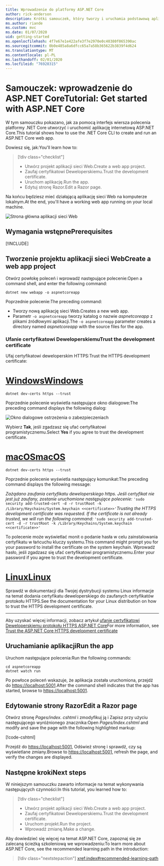 ```yaml
---
title: Wprowadzenie do platformy ASP.NET Core
author: rick-anderson
description: Krótki samouczek, który tworzy i uruchamia podstawową aplikację Hello world przy użyciu ASP.NET Core.
ms.author: riande
ms.custom: mvc
ms.date: 01/07/2020
uid: getting-started
ms.openlocfilehash: 4f7e67e1e422afe3f7e2970e0c40380f065390ac
ms.sourcegitcommit: 0b0e485a8a6dfcc65a7a58b365622b3839f4d624
ms.translationtype: MT
ms.contentlocale: pl-PL
ms.lasthandoff: 02/01/2020
ms.locfileid: "76928315"
---
```

# <a name="tutorial-get-started-with-aspnet-core"></a><span data-ttu-id="cb141-103">Samouczek: wprowadzenie do ASP.NET Core</span><span class="sxs-lookup"><span data-stu-id="cb141-103">Tutorial: Get started with ASP.NET Core</span></span>

<span data-ttu-id="cb141-104">W tym samouczku pokazano, jak za pomocą interfejs wiersza polecenia platformy .NET Core utworzyć i uruchomić aplikację internetową ASP.NET Core.</span><span class="sxs-lookup"><span data-stu-id="cb141-104">This tutorial shows how to use the .NET Core CLI to create and run an ASP.NET Core web app.</span></span>

<span data-ttu-id="cb141-105">Dowiesz się, jak:</span><span class="sxs-lookup"><span data-stu-id="cb141-105">You'll learn how to:</span></span>

> [!div class="checklist"]
> * <span data-ttu-id="cb141-106">Utwórz projekt aplikacji sieci Web.</span><span class="sxs-lookup"><span data-stu-id="cb141-106">Create a web app project.</span></span>
> * <span data-ttu-id="cb141-107">Zaufaj certyfikatowi Deweloperskiemu.</span><span class="sxs-lookup"><span data-stu-id="cb141-107">Trust the development certificate.</span></span>
> * <span data-ttu-id="cb141-108">Uruchom aplikację.</span><span class="sxs-lookup"><span data-stu-id="cb141-108">Run the app.</span></span>
> * <span data-ttu-id="cb141-109">Edytuj stronę Razor.</span><span class="sxs-lookup"><span data-stu-id="cb141-109">Edit a Razor page.</span></span>

<span data-ttu-id="cb141-110">Na końcu będziesz mieć działającą aplikację sieci Web na komputerze lokalnym.</span><span class="sxs-lookup"><span data-stu-id="cb141-110">At the end, you'll have a working web app running on your local machine.</span></span>

![Strona główna aplikacji sieci Web](_static/home-page.png)

## <a name="prerequisites"></a><span data-ttu-id="cb141-112">Wymagania wstępne</span><span class="sxs-lookup"><span data-stu-id="cb141-112">Prerequisites</span></span>

[!INCLUDE[](~/includes/3.1-SDK.md)]

## <a name="create-a-web-app-project"></a><span data-ttu-id="cb141-113">Tworzenie projektu aplikacji sieci Web</span><span class="sxs-lookup"><span data-stu-id="cb141-113">Create a web app project</span></span>

<span data-ttu-id="cb141-114">Otwórz powłokę poleceń i wprowadź następujące polecenie:</span><span class="sxs-lookup"><span data-stu-id="cb141-114">Open a command shell, and enter the following command:</span></span>

```dotnetcli
dotnet new webapp -o aspnetcoreapp
```

<span data-ttu-id="cb141-115">Poprzednie polecenie:</span><span class="sxs-lookup"><span data-stu-id="cb141-115">The preceding command:</span></span>

* <span data-ttu-id="cb141-116">Tworzy nową aplikację sieci Web.</span><span class="sxs-lookup"><span data-stu-id="cb141-116">Creates a new web app.</span></span>  
* <span data-ttu-id="cb141-117">Parametr `-o aspnetcoreapp` tworzy katalog o nazwie *aspnetcoreapp* z plikami źródłowymi aplikacji.</span><span class="sxs-lookup"><span data-stu-id="cb141-117">The `-o aspnetcoreapp` parameter creates a directory named *aspnetcoreapp* with the source files for the app.</span></span>

### <a name="trust-the-development-certificate"></a><span data-ttu-id="cb141-118">Ufanie certyfikatowi Deweloperskiemu</span><span class="sxs-lookup"><span data-stu-id="cb141-118">Trust the development certificate</span></span>

<span data-ttu-id="cb141-119">Ufaj certyfikatowi deweloperskim HTTPS:</span><span class="sxs-lookup"><span data-stu-id="cb141-119">Trust the HTTPS development certificate:</span></span>

# <a name="windowstabwindows"></a>[<span data-ttu-id="cb141-120">Windows</span><span class="sxs-lookup"><span data-stu-id="cb141-120">Windows</span></span>](#tab/windows)

```dotnetcli
dotnet dev-certs https --trust
```

<span data-ttu-id="cb141-121">Poprzednie polecenie wyświetla następujące okno dialogowe:</span><span class="sxs-lookup"><span data-stu-id="cb141-121">The preceding command displays the following dialog:</span></span>

![Okno dialogowe ostrzeżenia o zabezpieczeniach](~/getting-started/_static/cert.png)

<span data-ttu-id="cb141-123">Wybierz **Tak**, jeśli zgadzasz się ufać certyfikatowi programistycznemu.</span><span class="sxs-lookup"><span data-stu-id="cb141-123">Select **Yes** if you agree to trust the development certificate.</span></span>

# <a name="macostabmacos"></a>[<span data-ttu-id="cb141-124">macOS</span><span class="sxs-lookup"><span data-stu-id="cb141-124">macOS</span></span>](#tab/macos)

```dotnetcli
dotnet dev-certs https --trust
```

<span data-ttu-id="cb141-125">Poprzednie polecenie wyświetla następujący komunikat:</span><span class="sxs-lookup"><span data-stu-id="cb141-125">The preceding command displays the following message:</span></span>

<span data-ttu-id="cb141-126">*Zażądano zaufania certyfikatu deweloperskiego https. Jeśli certyfikat nie jest już zaufany, zostanie uruchomione następujące polecenie:* `'sudo security add-trusted-cert -d -r trustRoot -k /Library/Keychains/System.keychain <<certificate>>'`</span><span class="sxs-lookup"><span data-stu-id="cb141-126">*Trusting the HTTPS development certificate was requested. If the certificate is not already trusted, we will run the following command:* `'sudo security add-trusted-cert -d -r trustRoot -k /Library/Keychains/System.keychain <<certificate>>'`</span></span>

<span data-ttu-id="cb141-127">To polecenie może wyświetlać monit o podanie hasła w celu zainstalowania certyfikatu w łańcuchu kluczy systemu.</span><span class="sxs-lookup"><span data-stu-id="cb141-127">This command might prompt you for your password to install the certificate on the system keychain.</span></span> <span data-ttu-id="cb141-128">Wprowadź hasło, jeśli zgadzasz się ufać certyfikatowi programistycznemu.</span><span class="sxs-lookup"><span data-stu-id="cb141-128">Enter your password if you agree to trust the development certificate.</span></span>

# <a name="linuxtablinux"></a>[<span data-ttu-id="cb141-129">Linux</span><span class="sxs-lookup"><span data-stu-id="cb141-129">Linux</span></span>](#tab/linux)

<span data-ttu-id="cb141-130">Sprawdź w dokumentacji dla Twojej dystrybucji systemu Linux informacje na temat dodania certyfikatu deweloperskiego do zaufanych certyfikatów protokołu HTTPS.</span><span class="sxs-lookup"><span data-stu-id="cb141-130">See the documentation for your Linux distribution on how to trust the HTTPS development certificate.</span></span>

---

<span data-ttu-id="cb141-131">Aby uzyskać więcej informacji, zobacz artykuł [ufanie certyfikatowi Deweloperskiemu protokołu HTTPS ASP.NET Core](xref:security/enforcing-ssl#trust-the-aspnet-core-https-development-certificate-on-windows-and-macos)</span><span class="sxs-lookup"><span data-stu-id="cb141-131">For more information, see [Trust the ASP.NET Core HTTPS development certificate](xref:security/enforcing-ssl#trust-the-aspnet-core-https-development-certificate-on-windows-and-macos)</span></span>

## <a name="run-the-app"></a><span data-ttu-id="cb141-132">Uruchamianie aplikacji</span><span class="sxs-lookup"><span data-stu-id="cb141-132">Run the app</span></span>

<span data-ttu-id="cb141-133">Uruchom następujące polecenia:</span><span class="sxs-lookup"><span data-stu-id="cb141-133">Run the following commands:</span></span>

```dotnetcli
cd aspnetcoreapp
dotnet watch run
```

<span data-ttu-id="cb141-134">Po powłoce poleceń wskazuje, że aplikacja została uruchomiona, przejdź do [https://localhost:5001](https://localhost:5001).</span><span class="sxs-lookup"><span data-stu-id="cb141-134">After the command shell indicates that the app has started, browse to [https://localhost:5001](https://localhost:5001).</span></span>

## <a name="edit-a-razor-page"></a><span data-ttu-id="cb141-135">Edytowanie strony Razor</span><span class="sxs-lookup"><span data-stu-id="cb141-135">Edit a Razor page</span></span>

<span data-ttu-id="cb141-136">Otwórz stronę *Pages/index. cshtml* i zmodyfikuj ją i Zapisz przy użyciu następującego wyróżnionego znacznika:</span><span class="sxs-lookup"><span data-stu-id="cb141-136">Open *Pages/Index.cshtml* and modify and save the page with the following highlighted markup:</span></span>

[!code-cshtml[](sample/index.cshtml?highlight=9)]

<span data-ttu-id="cb141-137">Przejdź do [https://localhost:5001](https://localhost:5001), Odśwież stronę i sprawdź, czy są wyświetlane zmiany.</span><span class="sxs-lookup"><span data-stu-id="cb141-137">Browse to [https://localhost:5001](https://localhost:5001), refresh the page, and verify the changes are displayed.</span></span>

## <a name="next-steps"></a><span data-ttu-id="cb141-138">Następne kroki</span><span class="sxs-lookup"><span data-stu-id="cb141-138">Next steps</span></span>

<span data-ttu-id="cb141-139">W niniejszym samouczku zawarto informacje na temat wykonywania następujących czynności:</span><span class="sxs-lookup"><span data-stu-id="cb141-139">In this tutorial, you learned how to:</span></span>

> [!div class="checklist"]
> * <span data-ttu-id="cb141-140">Utwórz projekt aplikacji sieci Web.</span><span class="sxs-lookup"><span data-stu-id="cb141-140">Create a web app project.</span></span>
> * <span data-ttu-id="cb141-141">Zaufaj certyfikatowi Deweloperskiemu.</span><span class="sxs-lookup"><span data-stu-id="cb141-141">Trust the development certificate.</span></span>
> * <span data-ttu-id="cb141-142">Uruchom projekt.</span><span class="sxs-lookup"><span data-stu-id="cb141-142">Run the project.</span></span>
> * <span data-ttu-id="cb141-143">Wprowadź zmianę.</span><span class="sxs-lookup"><span data-stu-id="cb141-143">Make a change.</span></span>

<span data-ttu-id="cb141-144">Aby dowiedzieć się więcej na temat ASP.NET Core, zapoznaj się ze zalecaną ścieżką szkoleniową we wprowadzeniu:</span><span class="sxs-lookup"><span data-stu-id="cb141-144">To learn more about ASP.NET Core, see the recommended learning path in the introduction:</span></span>

> [!div class="nextstepaction"]
> <xref:index#recommended-learning-path>
